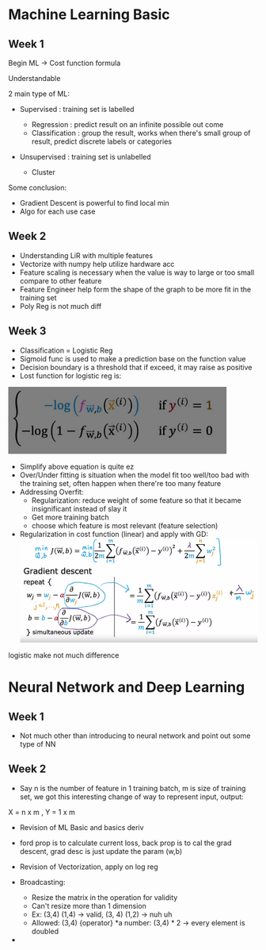 
# Machine Learning Basic
## Week 1

Begin ML -> Cost function formula

Understandable

2 main type of ML:

- Supervised : training set is labelled
    

    + Regression : predict result on an infinite possible out come
    + Classification : group the result, works when there's small group of result, predict discrete labels or categories


- Unsupervised : training set is unlabelled
    
    + Cluster

Some conclusion:
- Gradient Descent is powerful to find local min
- Algo for each use case

## Week 2

- Understanding LiR with multiple features
- Vectorize with numpy help utilize hardware acc
- Feature scaling is necessary when the value is way to large or too small compare to other feature
- Feature Engineer help form the shape of the graph to be more fit in the training set
- Poly Reg is not much diff

## Week 3

- Classification = Logistic Reg
- Sigmoid func is used to make a prediction base on the function value
- Decision boundary is a threshold that if exceed, it may raise as positive
- Lost function for logistic reg is:

![Logistic cost](logistic_cost.png)

- Simplify above equation is quite ez
- Over/Under fitting is situation when the model fit too well/too bad with the training set, often happen when there're too many feature
- Addressing Overfit:
    + Regularization: reduce weight of some feature so that it became insignificant instead of slay it
    + Get more training batch
    + choose which feature is most relevant (feature selection)
- Regularization in cost function (linear) and apply with GD: 
    ![alt text](image.png)

logistic make not much difference


# Neural Network and Deep Learning
## Week 1
- Not much other than introducing to neural network and point out some type of NN

## Week 2
- Say n is the number of feature in 1 training batch, m is size of training set, we got this interesting change of way to represent input, output:

X = n x m , Y = 1 x m

- Revision of ML Basic and basics deriv
- ford prop is to calculate current loss, back prop is to cal the grad descent, grad desc is just update the param (w,b)
- Revision of Vectorization, apply on log reg
- Broadcasting:
    + Resize the matrix in the operation for validity
    + Can't resize more than 1 dimension
    + Ex: (3,4) (1,4) -> valid, (3, 4) (1,2) -> nuh uh
    + Allowed: (3,4) {operator} *a number: (3,4) * 2 -> every element is doubled

- 